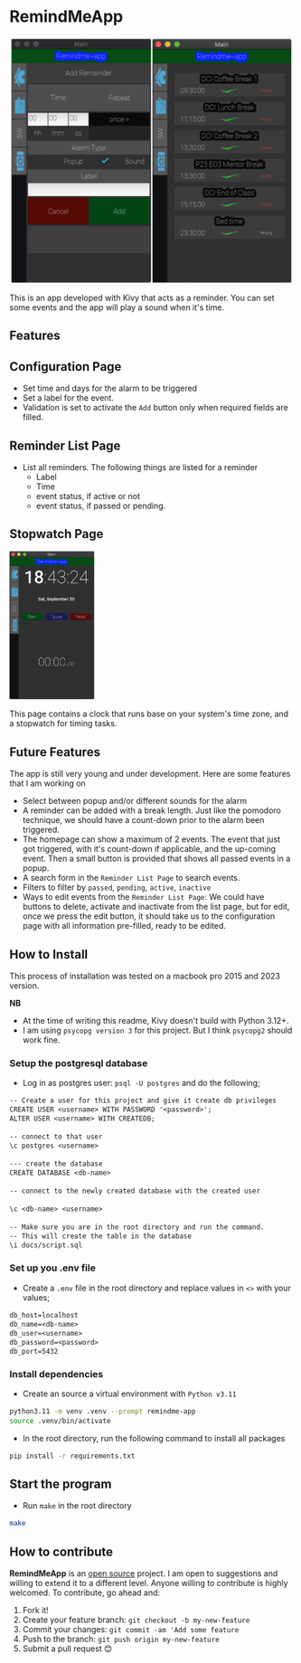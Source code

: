 # RemindMeApp

<img src="docs/home_full.png" width=500>

This is an app developed with Kivy that acts as a reminder. You can set some events and the app will play a sound when it's time.

## Features

## Configuration Page

- Set time and days for the alarm to be triggered
- Set a label for the event.
- Validation is set to activate the `Add` button only when required fields are filled.

## Reminder List Page

- List all reminders. The following things are listed for a reminder
  - Label
  - Time
  - event status, if active or not
  - event status, if passed or pending.

## Stopwatch Page

<img src="docs/stopwatch.png" width=150>

This page contains a clock that runs base on your system's time zone, and a stopwatch for timing tasks.

## Future Features

The app is still very young and under development. Here are some features that I am working on

- Select between popup and/or different sounds for the alarm
- A reminder can be added with a break length. Just like the pomodoro technique, we should have a count-down prior to the alarm been triggered.
- The homepage can show a maximum of 2 events. The event that just got triggered, with it's count-down if applicable, and the up-coming event. Then a small button is provided that shows all passed events in a popup.
- A search form in the `Reminder List Page` to search events.
- Filters to filter by `passed`, `pending`, `active`, `inactive`
- Ways to edit events from the `Reminder List Page`: We could have buttons to delete, activate and inactivate from the list page, but for edit, once we press the edit button, it should take us to the configuration page with all information pre-filled, ready to be edited.

## How to Install
This process of installation was tested on a macbook pro 2015 and 2023 version.

**NB**
- At the time of writing this readme, Kivy doesn't build with Python 3.12+.
- I am using `psycopg version 3` for this project. But I think `psycopg2` should work fine.

### Setup the postgresql database
- Log in as postgres user: `psql -U postgres` and do the following;
```postgresql
-- Create a user for this project and give it create db privileges 
CREATE USER <username> WITH PASSWORD '<password>';
ALTER USER <username> WITH CREATEDB;

-- connect to that user 
\c postgres <username>

--- create the database
CREATE DATABASE <db-name>

-- connect to the newly created database with the created user

\c <db-name> <username>

-- Make sure you are in the root directory and run the command.
-- This will create the table in the database
\i docs/script.sql
```

### Set up you .env file
- Create a  `.env` file in the root directory and replace values in `<>` with your values;

```
db_host=localhost
db_name=<db-name>
db_user=<username>
db_password=<password>
db_port=5432

```

### Install dependencies
- Create an source a virtual environment with `Python v3.11`

```bash
python3.11 -m venv .venv --prompt remindme-app
source .venv/bin/activate

```
- In the root directory, run the following command to install all packages
```bash
pip install -r requirements.txt
```

## Start the program
- Run `make` in the root directory
```bash
make
```

## How to contribute

**RemindMeApp** is an [open source](https://opensource.com/resources/what-open-source) project. I am open to suggestions and willing to extend it to a different level. Anyone willing to contribute is highly welcomed.
To contribute, go ahead and:

1. Fork it!
2. Create your feature branch: `git checkout -b my-new-feature`
3. Commit your changes: `git commit -am 'Add some feature`
4. Push to the branch: `git push origin my-new-feature`
5. Submit a pull request :blush:
